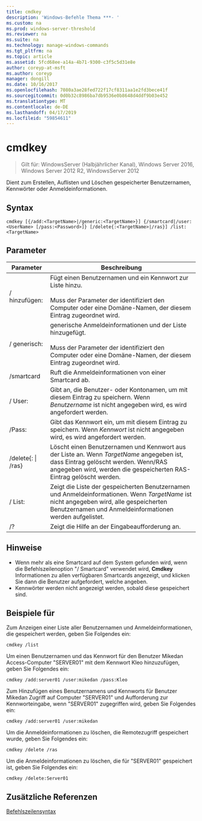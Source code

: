 ```yaml
---
title: cmdkey
description: 'Windows-Befehle Thema ***- '
ms.custom: na
ms.prod: windows-server-threshold
ms.reviewer: na
ms.suite: na
ms.technology: manage-windows-commands
ms.tgt_pltfrm: na
ms.topic: article
ms.assetid: 5fcd68ee-a14a-4b71-9300-c3f5c5d31e8e
author: coreyp-at-msft
ms.author: coreyp
manager: dongill
ms.date: 10/16/2017
ms.openlocfilehash: 7080a3ae28fed722f17cf8311aa1e2fd3bece41f
ms.sourcegitcommit: 0d0b32c8986ba7db9536e0b8648d4ddf9b03e452
ms.translationtype: MT
ms.contentlocale: de-DE
ms.lasthandoff: 04/17/2019
ms.locfileid: "59854611"
---
```

# <a name="cmdkey"></a>cmdkey

>Gilt für: WindowsServer (Halbjährlicher Kanal), Windows Server 2016, Windows Server 2012 R2, WindowsServer 2012

Dient zum Erstellen, Auflisten und Löschen gespeicherter Benutzernamen, Kennwörter oder Anmeldeinformationen.

## <a name="syntax"></a>Syntax
```
cmdkey [{/add:<TargetName>|/generic:<TargetName>}] {/smartcard|/user:<UserName> [/pass:<Password>]} [/delete{:<TargetName>|/ras}] /list:<TargetName>
```
## <a name="parameters"></a>Parameter
|Parameter|Beschreibung|
|-------|--------|
|/ hinzufügen:<TargetName>|Fügt einen Benutzernamen und ein Kennwort zur Liste hinzu.<br /><br />Muss der Parameter der <TargetName> identifiziert den Computer oder eine Domäne-Namen, der diesem Eintrag zugeordnet wird.|
|/ generisch:<TargetName>|generische Anmeldeinformationen und der Liste hinzugefügt.<br /><br />Muss der Parameter der <TargetName> identifiziert den Computer oder eine Domäne-Namen, der diesem Eintrag zugeordnet wird.|
|/smartcard|Ruft die Anmeldeinformationen von einer Smartcard ab.|
|/ User:<UserName>|Gibt an, die Benutzer- oder Kontonamen, um mit diesem Eintrag zu speichern. Wenn *Benutzername* ist nicht angegeben wird, es wird angefordert werden.|
|/Pass:<Password>|Gibt das Kennwort ein, um mit diesem Eintrag zu speichern. Wenn *Kennwort* ist nicht angegeben wird, es wird angefordert werden.|
|/delete{:<TargetName> &#124; /ras}|Löscht einen Benutzernamen und Kennwort aus der Liste an. Wenn *TargetName* angegeben ist, dass Eintrag gelöscht werden. Wenn/RAS angegeben wird, werden die gespeicherten RAS-Eintrag gelöscht werden.|
|/ List:<TargetName>|Zeigt die Liste der gespeicherten Benutzernamen und Anmeldeinformationen. Wenn *TargetName* ist nicht angegeben wird, alle gespeicherten Benutzernamen und Anmeldeinformationen werden aufgelistet.|
|/?|Zeigt die Hilfe an der Eingabeaufforderung an.|
## <a name="remarks"></a>Hinweise
-   Wenn mehr als eine Smartcard auf dem System gefunden wird, wenn die Befehlszeilenoption "/ Smartcard" verwendet wird, **Cmdkey** Informationen zu allen verfügbaren Smartcards angezeigt, und klicken Sie dann die Benutzer aufgefordert, welche angeben.
-   Kennwörter werden nicht angezeigt werden, sobald diese gespeichert sind.
## <a name="BKMK_examples"></a>Beispiele für
Zum Anzeigen einer Liste aller Benutzernamen und Anmeldeinformationen, die gespeichert werden, geben Sie Folgendes ein:
```
cmdkey /list
```
Um einen Benutzernamen und das Kennwort für den Benutzer Mikedan Access-Computer "SERVER01" mit dem Kennwort Kleo hinzuzufügen, geben Sie Folgendes ein:
```
cmdkey /add:server01 /user:mikedan /pass:Kleo
```
Zum Hinzufügen eines Benutzernamens und Kennworts für Benutzer Mikedan Zugriff auf Computer "SERVER01" und Aufforderung zur Kennworteingabe, wenn "SERVER01" zugegriffen wird, geben Sie Folgendes ein:
```
cmdkey /add:server01 /user:mikedan
```
Um die Anmeldeinformationen zu löschen, die Remotezugriff gespeichert wurde, geben Sie Folgendes ein:
```
cmdkey /delete /ras
```
Um die Anmeldeinformationen zu löschen, die für "SERVER01" gespeichert ist, geben Sie Folgendes ein:
```
cmdkey /delete:Server01
```
## <a name="additional-references"></a>Zusätzliche Referenzen
[Befehlszeilensyntax](command-line-syntax-key.md)
